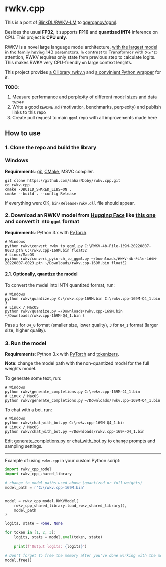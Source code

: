 # rwkv.cpp

This is a port of [BlinkDL/RWKV-LM](https://github.com/BlinkDL/RWKV-LM) to [ggerganov/ggml](https://github.com/ggerganov/ggml).

Besides the usual **FP32**, it supports **FP16** and **quantized INT4** inference on CPU. This project is **CPU only**.

RWKV is a novel large language model architecture, [with the largest model in the family having 14B parameters](https://huggingface.co/BlinkDL/rwkv-4-pile-14b). In contrast to Transformer with `O(n^2)` attention, RWKV requires only state from previous step to calculate logits. This makes RWKV very CPU-friendly on large context lenghts.

This project provides [a C library rwkv.h](rwkv.h) and [a convinient Python wrapper](rwkv%2Frwkv_cpp_model.py) for it.

**TODO**:

1. Measure performance and perplexity of different model sizes and data types
2. Write a good `README.md` (motivation, benchmarks, perplexity) and publish links to this repo
3. Create pull request to main `ggml` repo with all improvements made here

## How to use

### 1. Clone the repo and build the library

### Windows

**Requirements**: [git](https://gitforwindows.org/), [CMake](https://cmake.org/download/), MSVC compiler.

```commandline
git clone https://github.com/saharNooby/rwkv.cpp.git
cd rwkv.cpp
cmake -DBUILD_SHARED_LIBS=ON .
cmake --build . --config Release
```

If everything went OK, `bin\Release\rwkv.dll` file should appear.

### 2. Download an RWKV model from [Hugging Face](https://huggingface.co/BlinkDL) like [this one](https://huggingface.co/BlinkDL/rwkv-4-pile-169m/blob/main/RWKV-4-Pile-169M-20220807-8023.pth) and convert it into `ggml` format
**Requirements**: Python 3.x with [PyTorch](https://pytorch.org/get-started/locally/).

```commandline
# Windows
python rwkv\convert_rwkv_to_ggml.py C:\RWKV-4b-Pile-169M-20220807-8023.pth C:\rwkv.cpp-169M.bin float32
# Linux/MacOS
python rwkv/convert_pytorch_to_ggml.py ~/Downloads/RWKV-4b-Pile-169M-20220807-8023.pth ~/Downloads/rwkv.cpp-169M.bin float32
```

#### 2.1. Optionally, quantize the model

To convert the model into INT4 quantized format, run:

```commandline
# Windows
python rwkv\quantize.py C:\rwkv.cpp-169M.bin C:\rwkv.cpp-169M-Q4_1.bin 3
# Linux / MacOS
python rwkv/quantize.py ~/Downloads/rwkv.cpp-169M.bin ~/Downloads/rwkv.cpp-169M-Q4_1.bin 3
```

Pass `2` for `Q4_0` format (smaller size, lower quality), `3` for `Q4_1` format (larger size, higher quality).

### 3. Run the model

**Requirements**: Python 3.x with [PyTorch](https://pytorch.org/get-started/locally/) and [tokenizers](https://pypi.org/project/tokenizers/).

**Note**: change the model path with the non-quantized model for the full weights model.

To generate some text, run:

```commandline
# Windows
python rwkv\generate_completions.py C:\rwkv.cpp-169M-Q4_1.bin
# Linux / MacOS
python rwkv/generate_completions.py ~/Downloads/rwkv.cpp-169M-Q4_1.bin
```

To chat with a bot, run:

```commandline
# Windows
python rwkv\chat_with_bot.py C:\rwkv.cpp-169M-Q4_1.bin
# Linux / MacOS
python rwkv/chat_with_bot.py ~/Downloads/rwkv.cpp-169M-Q4_1.bin
```

Edit [generate_completions.py](rwkv%2Fgenerate_completions.py) or [chat_with_bot.py](rwkv%2Fchat_with_bot.py) to change prompts and sampling settings.

---

Example of using `rwkv.cpp` in your custom Python script:

```python
import rwkv_cpp_model
import rwkv_cpp_shared_library

# change to model paths used above (quantized or full weights) 
model_path = r'C:\rwkv.cpp-169M.bin'


model = rwkv_cpp_model.RWKVModel(
    rwkv_cpp_shared_library.load_rwkv_shared_library(),
    model_path
)

logits, state = None, None

for token in [1, 2, 3]:
    logits, state = model.eval(token, state)
    
    print(f'Output logits: {logits}')

# Don't forget to free the memory after you've done working with the model
model.free()

```
